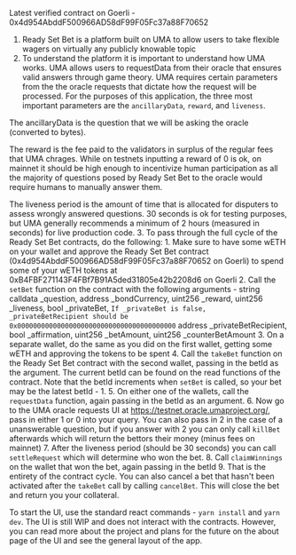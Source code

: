 Latest verified contract on Goerli - 0x4d954AbddF500966AD58dF99F05Fc37a88F70652

1. Ready Set Bet is a platform built on UMA to allow users to take flexible wagers on virtually any
  publicly knowable topic
2. To understand the platform it is important to understand how UMA works. UMA allows users to requestData
  from their oracle that ensures valid answers through game theory. UMA requires certain parameters from the
  the oracle requests that dictate how the request will be processed. For the purposes of this application,
  the three most important parameters are the `ancillaryData`, `reward`, and `liveness`.

  The ancillaryData is the question that we will be asking the oracle (converted to bytes).

  The reward is the fee paid to the validators in surplus of the regular fees that UMA chrages. While on testnets inputting a reward of 0 is ok, on mainnet it should be high enough to incentivize human
  participation as all the majority of questions posed by Ready Set Bet to the oracle would require humans
  to manually answer them.

  The liveness period is the amount of time that is allocated for disputers to assess wrongly answered
  questions. 30 seconds is ok for testing purposes, but UMA generally recommends a minimum of 2 hours
  (measured in seconds) for live production code.
3. To pass through the full cycle of the Ready Set Bet contracts, do the following:
    1. Make sure to have some wETH on your wallet and approve the Ready Set Bet contract
    (0x4d954AbddF500966AD58dF99F05Fc37a88F70652 on Goerli)  to spend some of your wETH tokens
    at 0xB4FBF271143F4FBf7B91A5ded31805e42b2208d6 on Goerli
    2. Call the `setBet` function on the contract with the following arguments -
        string calldata _question,
        address _bondCurrency,
        uint256 _reward,
        uint256 _liveness,
        bool _privateBet,
        `If _privateBet is false, _privateBetRecipient should be 0x0000000000000000000000000000000000000000`
        address _privateBetRecipient,
        bool _affirmation,
        uint256 _betAmount,
        uint256 _counterBetAmount
    3. On a separate wallet, do the same as you did on the first wallet, getting some wETH and approving the
    tokens to be spent
    4. Call the `takeBet` function on the Ready Set Bet contract with the second wallet, passing in the betId
    as the argument. The current betId can be found on the read functions of the contract. Note that the
    betId increments when `setBet` is called, so your bet may be the latest betId - 1.
    5. On either one of the wallets, call the `requestData` function, again passing in the betId as an argument.
    6. Now go to the UMA oracle requests UI at https://testnet.oracle.umaproject.org/, pass in either 1 or 0
    into your query. You can also pass in 2 in the case of a unanswerable question, but if you answer with 2
    you can only call `killBet` afterwards which will return the bettors their money (minus fees on mainnet)
    7. After the liveness period (should be 30 seconds) you can call `settleRequest` which will determine who
    won the bet.
    8. Call `claimWinnings` on the wallet that won the bet, again passing in the betId
    9. That is the entirety of the contract cycle. You can also cancel a bet that hasn't been activated after
    the `takeBet` call by calling `cancelBet`. This will close the bet and return you your collateral.


To start the UI, use the standard react commands - `yarn install` and `yarn dev`. The UI is still WIP and does
not interact with the contracts. However, you can read more about the project and plans for the future on the about page of the UI and see the general layout of the app.